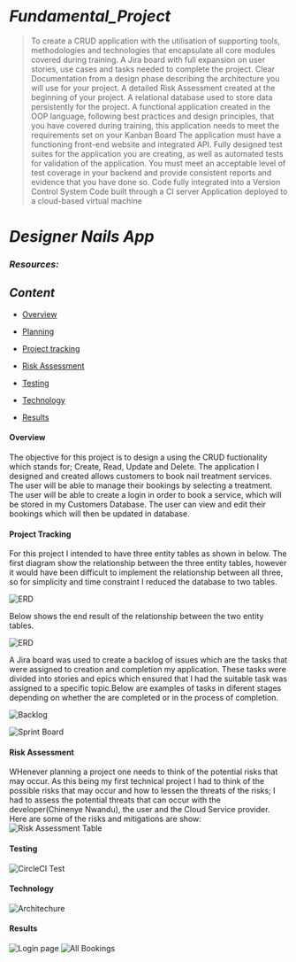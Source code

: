 # **_Fundamental_Project_**
> To create a CRUD application with the utilisation of supporting tools, methodologies and technologies that encapsulate all core modules covered during training.
A Jira board with full expansion on user stories, use cases and tasks needed to complete the project.
Clear Documentation from a design phase describing the architecture you will use for your project.
A detailed Risk Assessment created at the beginning of your project.
A relational database used to store data persistently for the project.
A functional application created in the OOP language, following best practices and design principles, that you have covered during training, this application needs to meet the requirements set on your Kanban Board
The application must have a functioning front-end website and integrated API.
Fully designed test suites for the application you are creating, as well as automated tests for validation of the application.
You must meet an acceptable level of test coverage in your backend and provide consistent reports and evidence that you have done so.
Code fully integrated into a Version Control System
Code built through a CI server
Application deployed to a cloud-based virtual machine

# **_Designer Nails App_**

### **_Resources:_**


## **_Content_**
* [Overview](#Overview)

* [Planning](#Planning)
  
 * [Project tracking](#Projecttracking)

* [Risk Assessment](#RiskAssessment)

* [Testing](#Testing)
  
* [Technology](#Technology)

* [Results](#Results)

#### Overview
 The objective for this project is to design a using the CRUD fuctionality which stands for; Create, Read, Update and Delete. The application I designed and created allows customers to book nail treatment services. The user will be able to manage their bookings by selecting a treatment.
 The user will be able to create a login in order to book a service, which will be stored in my Customers Database. The user can view and edit their bookings which will then be updated in database.
 
#### Project Tracking 
For this project I intended to have three entity tables as shown in below. The first diagram show the relationship between the three entity tables, however it would have been difficult to implement the relationship between all three, so for simplicity and time constraint I reduced the database to two tables.

![ERD](https://user-images.githubusercontent.com/67292767/92315028-03908a00-efd8-11ea-9741-66f749829379.png)

Below shows the end result of the relationship between the two entity tables.

![ERD](https://user-images.githubusercontent.com/67292767/92315030-07241100-efd8-11ea-93a3-aa477607ce2f.png)

A Jira board was used to create a backlog of issues which are the tasks that were assigned to creation and completion my application. These tasks were divided into stories and epics which ensured that I had the suitable task was assigned to a specific topic.Below are examples of tasks in diferent stages depending on whether the are completed or in the process of completion.

![Backlog](https://user-images.githubusercontent.com/67292767/92315039-11dea600-efd8-11ea-90c3-1b341f93b84c.png)

![Sprint Board](https://user-images.githubusercontent.com/67292767/92315020-e2c83480-efd7-11ea-9e65-cc0018f92e25.png)

#### Risk Assessment
 WHenever planning a project one needs to think of the potential risks that may occur. As this being my first technical project I had to think of the possible risks that may occur and how to lessen the threats of the risks; I had to assess the potential threats that can occur with the developer(Chinenye Nwandu), the user and the Cloud Service provider. Here are some of the risks and mitigations are show:
![Risk Assessment Table](https://user-images.githubusercontent.com/67292767/92315234-95999200-efda-11ea-9eeb-a0a210a9193d.png)

#### Testing

![CircleCI Test](https://user-images.githubusercontent.com/67292767/92315027-fffd0300-efd7-11ea-82df-0d8545b148e2.png)

#### Technology

![Architechure](https://user-images.githubusercontent.com/67292767/92335150-3f852700-f08c-11ea-9889-307e4b76ad98.png)

#### Results
![Login page](https://user-images.githubusercontent.com/67292767/92315035-0db28880-efd8-11ea-89ac-218bb6ef231b.png)
![All Bookings](https://user-images.githubusercontent.com/67292767/92315023-ea87d900-efd7-11ea-9739-e19794170b8d.png)
